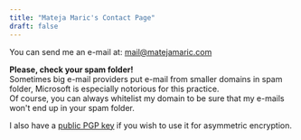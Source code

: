 ```yaml
---
title: "Mateja Maric's Contact Page"
draft: false
---
```


You can send me an e-mail at: mail@matejamaric.com

<b>Please, check your spam folder!</b> 
<br>Sometimes big e-mail providers put e-mail from smaller domains in spam folder, Microsoft is especially notorious for this practice.
<br>Of course, you can always whitelist my domain to be sure that my e-mails won't end up in your spam folder.

I also have a <a href="/mateja-key.asc" download>public PGP key</a> if you wish to use it for asymmetric encryption.
